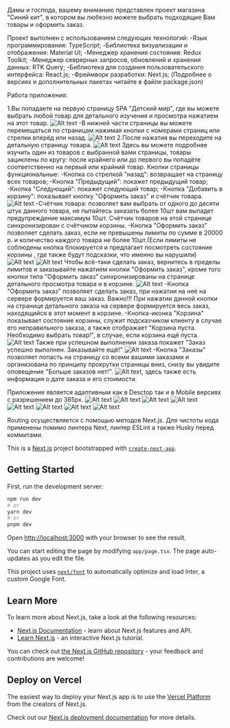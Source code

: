 Дамы и господа, вашему вниманию представлен проект магазина "Синий кит", в котором вы любезно 
можете выбрать подходящие Вам товары и оформить заказ.

Проект выполнен с использованием следующих технологий:
-Язык программирования: TypeScript;
-Библиотека визуализации и отображения: Material UI;
-Менеджер хранения состояния: Redux Toolkit;
-Менеджер севрерных запросов, обновлений и хранения данных: RTK Query;
-Библиотека для создания пользовательского интерфейса: React.js;
-Фреймворк разработки: Next.js;
(Подробнее о версиях и дополнительных пакетах читайте в файле package.json)

Работа приложения:

1.Вы попадаете на первую страницу SPA "Детский мир", где вы можете выбрать любой товар для детального изучения и просмотра нажатием на этот товар.
![Alt text](image.png)
-В нижней  части страницы вы можете перемещаться по страницам нажимая кнопки с номерами страниц или стрелки вперёд или назад.
![Alt text](image-2.png) 
2.После нажатия вы переходите на детальную страницу товара.
![Alt text](image-1.png) 
Здесь вы можете подробнее изучить один из товаров с выбранной вами страницы, товары зациклены по кругу: после крайнего или до первого вы попадёте соответственно на первый или крайний товар.
Кнопки страницы функциональные:
-Кнопка со стрелкой "назад": возвращает на страницу всех товаров;
-Кнопка "Предыдущий": покажет предыдущий товар;
-Кнопка "Следующий": покажет следующий товар;
-Кнопка "Добавить в корзину": показывает кнопку "Оформить заказ" и счётчик товара.
![Alt text](image-3.png)
    -Счётчик товара: позволяет вам выбрать от одного до десяти штук данного товара, не пытайтесь заказать более 10шт вам выпадет предупреждение максимум 10шт. Счётчик товаров на этой странице синхронизирован с счётчиком корзины.
    -Кнопка "Оформить заказ" позволяет сделать заказ, если не превышены лимиты по сумме в 20000 р. и количество каждого товара не более 10шт.(Если лимиты не соблюдены кнопка блокируется и предлагает посмотреть состояние корзины , где также будут подсказки, что именно вы нарушили)
    ![Alt text](image-4.png)
    ![Alt text](image-5.png)
    Чтобы всё-таки сделать заказ, вернитесь в пределы лимитов и заказывайте нажатием кнопки 
    "Оформить заказ", кроме того кнопки типа "Оформить заказ" синхронизированы на странице 
    детального просмотра товара и в корзине. 
    ![Alt text](image-6.png)
-Кнопка "Оформить заказ" позволяет сделать заказ, при нажатии на неё на сервере формируется ваш
заказ.
Важно!!! При нажатии данной кнопки на странице детального заказа на сервере формируется весь 
заказ, находящийся в этот момент в корзине.
-Кнопка-иконка "Корзина" показывает состояние корзины, служит подсказчиком клиенту в случае его неправильного заказа, а также отображает "Корзина пуста. Необходимо выбрать товар!", в случае, если корзина ещё пуста. 
![Alt text](image-7.png)
Также при успешном выполнении заказа покажет "Заказ успешно выполнен. Заказывайте ещё!"
![Alt text](image-8.png)
-Кнопка "Заказы" позволяет попасть на страницу со всеми вашими заказами и организована по 
принципу прокрутки страницы вниз, снизу вы увидите оповещение "Больше заказов нет!".
![Alt text](image-9.png), здесь также есть информация о дате заказа и его стоимости.

Приложение является адаптивным как в Desctop так и в Mobile версиях с разрешением до 385px.
![Alt text](image-10.png)
![Alt text](image-11.png)
![Alt text](image-12.png)
![Alt text](image-13.png)
![Alt text](image-14.png)
![Alt text](image-15.png)
![Alt text](image-16.png)
![Alt text](image-17.png)

Routing осуществляется с помощью методов Next.js. Для чистоты кода применены помимо линтера Next, линтер ESLint а также Husky перед коммитами.

This is a [Next.js](https://nextjs.org/) project bootstrapped with [`create-next-app`](https://github.com/vercel/next.js/tree/canary/packages/create-next-app).

## Getting Started

First, run the development server:

```bash
npm run dev
# or
yarn dev
# or
pnpm dev
```

Open [http://localhost:3000](http://localhost:3000) with your browser to see the result.

You can start editing the page by modifying `app/page.tsx`. The page auto-updates as you edit the file.

This project uses [`next/font`](https://nextjs.org/docs/basic-features/font-optimization) to automatically optimize and load Inter, a custom Google Font.

## Learn More

To learn more about Next.js, take a look at the following resources:

- [Next.js Documentation](https://nextjs.org/docs) - learn about Next.js features and API.
- [Learn Next.js](https://nextjs.org/learn) - an interactive Next.js tutorial.

You can check out [the Next.js GitHub repository](https://github.com/vercel/next.js/) - your feedback and contributions are welcome!

## Deploy on Vercel

The easiest way to deploy your Next.js app is to use the [Vercel Platform](https://vercel.com/new?utm_medium=default-template&filter=next.js&utm_source=create-next-app&utm_campaign=create-next-app-readme) from the creators of Next.js.

Check out our [Next.js deployment documentation](https://nextjs.org/docs/deployment) for more details.
